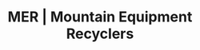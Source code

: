---
title: "MER | Mountain Equipment Recyclers"
url: /colorado-springs/mer-mountain-equipment-recyclers/
shop: Outdoor
---